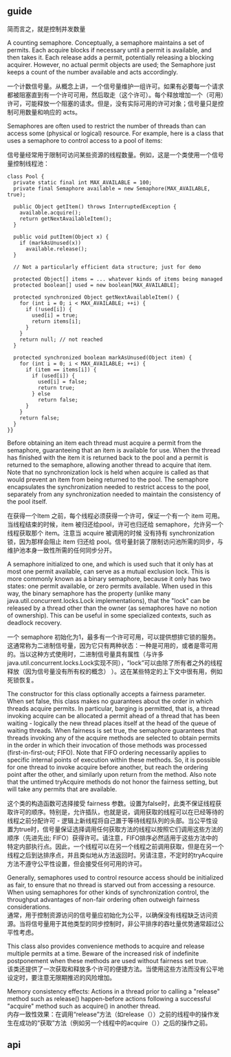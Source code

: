 
## guide

简而言之，就是控制并发数量

A counting semaphore. Conceptually, a semaphore maintains a set of permits. Each acquire blocks if necessary until a permit is available, and then takes it. Each release adds a permit, potentially releasing a blocking acquirer. However, no actual permit objects are used; the Semaphore just keeps a count of the number available and acts accordingly. 

一个计数信号量。从概念上讲，一个信号量维护一组许可。如果有必要每一个请求都被阻塞直到有一个许可可用，然后取走（这个许可）。每个释放增加一个（可用）许可，可能释放一个阻塞的请求。但是，没有实际可用的许可对象；信号量只是控制可用数量和响应的 acts。

Semaphores are often used to restrict the number of threads than can access some (physical or logical) resource. For example, here is a class that uses a semaphore to control access to a pool of items: 

信号量经常用于限制可访问某些资源的线程数量。例如，这是一个类使用一个信号量控制线程池：

```{}
class Pool {
  private static final int MAX_AVAILABLE = 100;
  private final Semaphore available = new Semaphore(MAX_AVAILABLE, true);

  public Object getItem() throws InterruptedException {
    available.acquire();
    return getNextAvailableItem();
  }

  public void putItem(Object x) {
    if (markAsUnused(x))
      available.release();
  }

  // Not a particularly efficient data structure; just for demo

  protected Object[] items = ... whatever kinds of items being managed
  protected boolean[] used = new boolean[MAX_AVAILABLE];

  protected synchronized Object getNextAvailableItem() {
    for (int i = 0; i < MAX_AVAILABLE; ++i) {
      if (!used[i]) {
        used[i] = true;
        return items[i];
      }
    }
    return null; // not reached
  }

  protected synchronized boolean markAsUnused(Object item) {
    for (int i = 0; i < MAX_AVAILABLE; ++i) {
      if (item == items[i]) {
        if (used[i]) {
          used[i] = false;
          return true;
        } else
          return false;
      }
    }
    return false;
  }
}}
```

Before obtaining an item each thread must acquire a permit from the semaphore, guaranteeing that an item is available for use. When the thread has finished with the item it is returned back to the pool and a permit is returned to the semaphore, allowing another thread to acquire that item. Note that no synchronization lock is held when acquire is called as that would prevent an item from being returned to the pool. The semaphore encapsulates the synchronization needed to restrict access to the pool, separately from any synchronization needed to maintain the consistency of the pool itself. 

在获得一个Item 之前，每个线程必须获得一个许可，保证一个有一个 item 可用。当线程结束的时候，item 被归还给pool，许可也归还给 semaphore，允许另一个线程获取那个 item。注意当 acquire 被调用的时候 没有持有 synchronization 锁，因为那样会阻止 item 归还给 pool。信号量封装了限制访问池所需的同步，与维护池本身一致性所需的任何同步分开。  

A semaphore initialized to one, and which is used such that it only has at most one permit available, can serve as a mutual exclusion lock. This is more commonly known as a binary semaphore, because it only has two states: one permit available, or zero permits available. When used in this way, the binary semaphore has the property (unlike many java.util.concurrent.locks.Lock implementations), that the "lock" can be released by a thread other than the owner (as semaphores have no notion of ownership). This can be useful in some specialized contexts, such as deadlock recovery.   

一个 semaphore 初始化为1，最多有一个许可可用，可以提供想排它锁的服务。这通常称为二进制信号量，因为它只有两种状态：一种是可用的，或者是零可用的。当以这种方式使用时，二进制信号量具有属性（与许多java.util.concurrent.locks.Lock实现不同），“lock”可以由除了所有者之外的线程释放（因为信号量没有所有权的概念） ）。这在某些特定的上下文中很有用，例如死锁恢复。  

The constructor for this class optionally accepts a fairness parameter. When set false, this class makes no guarantees about the order in which threads acquire permits. In particular, barging is permitted, that is, a thread invoking acquire can be allocated a permit ahead of a thread that has been waiting - logically the new thread places itself at the head of the queue of waiting threads. When fairness is set true, the semaphore guarantees that threads invoking any of the acquire methods are selected to obtain permits in the order in which their invocation of those methods was processed (first-in-first-out; FIFO). Note that FIFO ordering necessarily applies to specific internal points of execution within these methods. So, it is possible for one thread to invoke acquire before another, but reach the ordering point after the other, and similarly upon return from the method. Also note that the untimed tryAcquire methods do not honor the fairness setting, but will take any permits that are available.   

这个类的构造函数可选择接受 fairness 参数。设置为false时，此类不保证线程获取许可的顺序。特别是，允许插队，也就是说，调用获取的线程可以在已经等待的线程之前分配许可 - 逻辑上新线程将自己置于等待线程队列的头部。当公平性设置为true时，信号量保证选择调用任何获取方法的线程以按照它们调用这些方法的顺序（先进先出; FIFO）获得许可。请注意，FIFO排序必然适用于这些方法中的特定内部执行点。因此，一个线程可以在另一个线程之前调用获取，但是在另一个线程之后到达排序点，并且类似地从方法返回时。另请注意，不定时的tryAcquire方法不遵守公平性设置，但会接受任何可用的许可。

Generally, semaphores used to control resource access should be initialized as fair, to ensure that no thread is starved out from accessing a resource. When using semaphores for other kinds of synchronization control, the throughput advantages of non-fair ordering often outweigh fairness considerations.   
通常，用于控制资源访问的信号量应初始化为公平，以确保没有线程缺乏访问资源。当将信号量用于其他类型的同步控制时，非公平排序的吞吐量优势通常超过公平性考虑。

This class also provides convenience methods to acquire and release multiple permits at a time. Beware of the increased risk of indefinite postponement when these methods are used without fairness set true.   
该类还提供了一次获取和释放多个许可的便捷方法。当使用这些方法而没有公平地设定时，要注意无限期推迟的风险增加。  

Memory consistency effects: Actions in a thread prior to calling a "release" method such as release() happen-before actions following a successful "acquire" method such as acquire() in another thread.  
内存一致性效果：在调用“release”方法（如release（））之前的线程中的操作发生在成功的“获取”方法（例如另一个线程中的acquire（））之后的操作之前。  

## api

